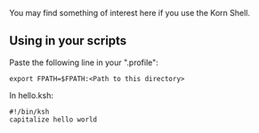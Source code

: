 You may find something of interest here if you use the Korn Shell.

## Using in your scripts

Paste the following line in your ".profile":

```ksh
export FPATH=$FPATH:<Path to this directory>
```

In hello.ksh:

```ksh
#!/bin/ksh
capitalize hello world
```
